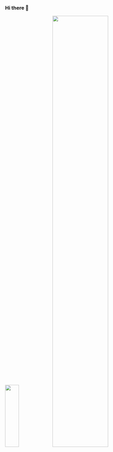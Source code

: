 ### Hi there 👋

<!--
**sky-shine/sky-shine** is a ✨ _special_ ✨ repository because its `README.md` (this file) appears on your GitHub profile.

Here are some ideas to get you started:

- 🔭 I’m currently working on ...
- 🌱 I’m currently learning ...
- 👯 I’m looking to collaborate on ...
- 🤔 I’m looking for help with ...
- 💬 Ask me about ...
- 📫 How to reach me: ...
- 😄 Pronouns: ...
- ⚡ Fun fact: ...
-->
<div>
    <img style="zoom:100%" src=https://github-readme-stats.vercel.app/api/top-langs/?username=sky-shine&show_icons=true&theme=dark height=202 width=30% />
    <img style="zoom:100%" src=https://github-readme-stats.vercel.app/api?username=sky-shine&show_icons=true&theme=dark width=60% />
</div>
